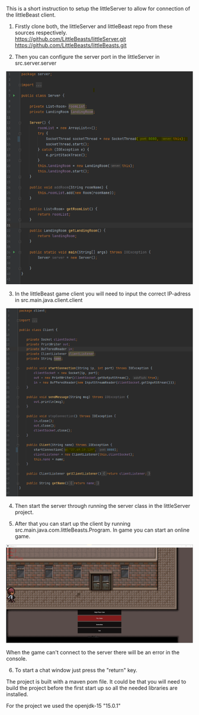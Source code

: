 This is a short instruction to setup the littleServer to allow for connection of the littleBeast client.

1) Firstly clone both, the littleServer and littleBeast repo from these sources respectively.<br>
https://github.com/LittleBeasts/littleServer.git<br>
https://github.com/LittleBeasts/littleBeasts.git<br>

2) Then you can configure the server port in the littleServer in src.server.server
<p align="center">
  <img alt="ServerConfig" src="https://raw.githubusercontent.com/LittleBeasts/documentation/master/network/Images/serverConfig.png" width="600">
</p>


3) In the littleBeast game client you will need to input the correct IP-adress in src.main.java.client.client
<p align="center">
  <img alt="IP-config" src="https://raw.githubusercontent.com/LittleBeasts/documentation/master/network/Images/idadress.png" width="600">
</p>


4) Then start the server through running the server class in the littleServer project.

5) After that you can start up the client by running src.main.java.com.littleBeasts.Program.
In game you can start an online game.
<p align="center">
  <img alt="MainMenu" src="https://raw.githubusercontent.com/LittleBeasts/documentation/master/network/Images/mainMenu.png" width="800">
</p>


When the game can't connect to the server there will be an error in the console.<br>

6) To start a chat window just press the "return" key.

The project is built with a maven pom file. It could be that you will need to build the project before the first start up so all the needed libraries are installed.

For the project we used the openjdk-15 "15.0.1"

